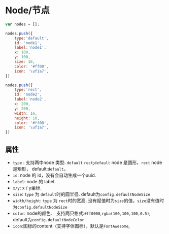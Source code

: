 # Node/节点

```javascript
var nodes = [];

nodes.push({
    type:'default',
    id: 'node1',
    label:'node1',
    x: 100,
    y: 100,
    size: 16,
    color: '#ff00',
    icon: '\uf1a7',
})

nodes.push({
    type:'rect',
    id: 'node2',
    label:'node2',
    x: 200,
    y: 200,
    width: 16,
    height: 10,
    color: '#ff00',
    icon: '\uf1a7',
})

```
## 属性

- `type` : 支持两中node 类型: `default` `rect`;`default` node 是圆形，`rect` node 是矩形， default:`default`。
- `id`: node 的 id，没有会自动生成一个uuid.
- `label`: node 的 label.
- `x/y`: x / y坐标.
- `size`: `type` 为 `default`时的圆半径. default为`config.defaultNodeSize`
- `width/height`: `type` 为 `rect`时的宽高. 没有赋值时为`size`的值，`size`没有值时为`config.defaultNodeSize`
- `color`: node的颜色.　支持两只格式:`#ff0000`,`rgba(100,100,100,0.5)`; default为`config.defaultNodeColor`
- `icon`:图标的content（支持字体图标），默认是`FontAwesome`,
